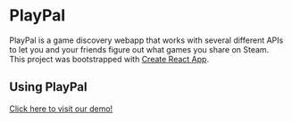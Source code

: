 # PlayPal

PlayPal is a game discovery webapp that works with several different APIs to let you and your friends figure out what games you share on Steam.\
This project was bootstrapped with [Create React App](https://github.com/facebook/create-react-app).


## Using PlayPal

[Click here to visit our demo!](https://playpal-63bee.web.app/) 
